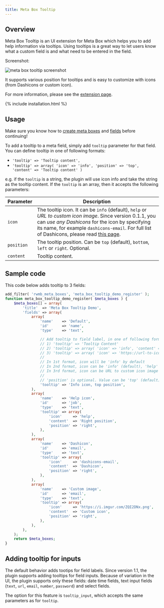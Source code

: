 ```yaml
---
title: Meta Box Tooltip
---
```


## Overview

Meta Box Tooltip is an UI extension for Meta Box which helps you to add help information via tooltips. Using tooltips is a great way to let users know what a custom field is and what need to be entered in the field.

Screenshot:

![meta box tooltip screenshot](https://i0.wp.com/metabox.io/wp-content/uploads/2014/10/meta-box-tooltip.png)

It supports various position for tooltips and is easy to customize with icons (from Dashicons or custom icon).

For more information, please see the [extension page](https://metabox.io/plugins/meta-box-tooltip/).

{% include installation.html %}

## Usage

Make sure you know how to [create meta boxes](/creating-meta-boxes/) and [fields](/field-settings/) before continuing!

To add a tooltip to a meta field, simply add `tooltip` parameter for that field. You can define tooltip in one of following formats:

- `'tooltip' => 'Tooltip content',`
- `'tooltip' => array( 'icon' => 'info', 'position' => 'top', 'content' => 'Tooltip content' )`

e.g. if the `tooltip` is a string, the plugin will use icon info and take the string as the tooltip content. If the `tooltip` is an array, then it accepts the following parameters:

Parameter|Description
---|---
`icon`|The tooltip icon. It can be `info` (default), `help` or *URL to custom icon image*. Since version 0.1.1, you can *use any Dashicons* for the icon by specifying its name, for example `dashicons-email`. For full list of Dashicons, please read [this page](https://developer.wordpress.org/resource/dashicons/).
`position`|The tooltip position. Can be `top` (default), `bottom`, `left` or `right`. Optional.
`content`|Tooltip content.

## Sample code

This code below adds tooltip to 3 fields:

```php
add_filter( 'rwmb_meta_boxes', 'meta_box_tooltip_demo_register' );
function meta_box_tooltip_demo_register( $meta_boxes ) {
    $meta_boxes[] = array(
        'title'  => 'Meta Box Tooltip Demo',
        'fields' => array(
            array(
                'name'    => 'Default',
                'id'      => 'name',
                'type'    => 'text',

                // Add tooltip to field label, in one of following formats
                // 1) 'tooltip' => 'Tooltip Content'
                // 2) 'tooltip' => array( 'icon' => 'info', 'content' => 'Tooltip Content', 'position' => 'top' )
                // 3) 'tooltip' => array( 'icon' => 'https://url-to-icon-image.png', 'content' => 'Tooltip Content', 'position' => 'top' )
                //
                // In 1st format, icon will be 'info' by default
                // In 2nd format, icon can be 'info' (default), 'help' or any Dashicons (see https://developer.wordpress.org/resource/dashicons/)
                // In 3rd format, icon can be URL to custom icon image
                //
                // 'position' is optional. Value can be 'top' (default), 'bottom', 'left', 'right'
                'tooltip' => 'Info icon, top position',
            ),
            array(
                'name'    => 'Help icon',
                'id'      => 'job',
                'type'    => 'text',
                'tooltip' => array(
                    'icon'     => 'help',
                    'content'  => 'Right position',
                    'position' => 'right',
                ),
            ),
            array(
                'name'    => 'Dashicon',
                'id'      => 'email',
                'type'    => 'text',
                'tooltip' => array(
                    'icon'     => 'dashicons-email',
                    'content'  => 'Dashicon',
                    'position' => 'right',
                ),
            ),
            array(
                'name'    => 'Custom image',
                'id'      => 'email',
                'type'    => 'text',
                'tooltip' => array(
                    'icon'     => 'https://i.imgur.com/ZQI2DNx.png',
                    'content'  => 'Custom icon',
                    'position' => 'right',
                ),
            ),
        ),
    );
    return $meta_boxes;
}
```

## Adding tooltip for inputs

The default behavior adds tootips for field labels. Since version 1.1, the plugin supports adding tooltips for field inputs. Because of variation in the UI, the plugin supports only these fields: date time fields, text input fields (`text`, `url`, `email`, `number`, `password`) and select fields.

The option for this feature is `tooltip_input`, which accepts the same parameters as for `tooltip`.
